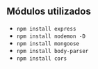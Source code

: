 ## Módulos utilizados

- `npm install express`
- `npm install nodemon -D`
- `npm install mongoose`
- `npm install body-parser`
- `npm install cors`
